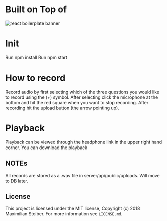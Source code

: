 # Built on Top of
<img src="https://raw.githubusercontent.com/react-boilerplate/react-boilerplate-brand/master/assets/banner-metal-optimized.jpg" alt="react boilerplate banner" align="center" />

<br />

# Init

Run npm install 
Run npm start

# How to record
Record audio by first selecting which of the three questions you would like to record using the (+) symbol.
After selecting click the microphone at the bottom and hit the red square when you want to stop recording.
After recording hit the upload button (the arrow pointing up). 

# Playback
Playback can be viewed through the headphone link in the upper right hand corner.
You can download the playback 

## NOTEs
All records are stored as a .wav file in server/api/public/uploads. Will move to DB later.



## License

This project is licensed under the MIT license, Copyright (c) 2018 Maximilian
Stoiber. For more information see `LICENSE.md`.

